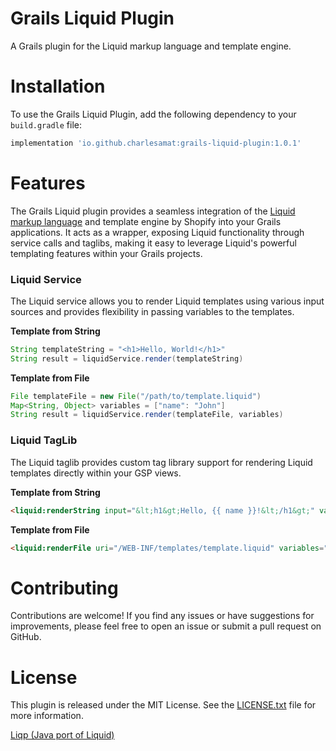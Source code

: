 # Grails Liquid Plugin
A Grails plugin for the Liquid markup language and template engine.

# Installation
To use the Grails Liquid Plugin, add the following dependency to your `build.gradle` file:

```groovy
implementation 'io.github.charlesamat:grails-liquid-plugin:1.0.1'
```

# Features
The Grails Liquid plugin provides a seamless integration of the [Liquid markup language](https://github.com/Shopify/liquid) and template engine by Shopify into your Grails applications. It acts as a wrapper, exposing Liquid functionality through service calls and taglibs, making it easy to leverage Liquid's powerful templating features within your Grails projects.

### Liquid Service
The Liquid service allows you to render Liquid templates using various input sources and provides flexibility in passing variables to the templates.

**Template from String**
```groovy
String templateString = "<h1>Hello, World!</h1>"
String result = liquidService.render(templateString)
```

**Template from File**
```groovy
File templateFile = new File("/path/to/template.liquid")
Map<String, Object> variables = ["name": "John"]
String result = liquidService.render(templateFile, variables)
```

### Liquid TagLib
The Liquid taglib provides custom tag library support for rendering Liquid templates directly within your GSP views.

**Template from String**
```html
<liquid:renderString input="&lt;h1&gt;Hello, {{ name }}!&lt;/h1&gt;" variables="${['name': 'John']}"/>
```

**Template from File**
```html
<liquid:renderFile uri="/WEB-INF/templates/template.liquid" variables="${['name': 'John']}"/>
```

# Contributing
Contributions are welcome! If you find any issues or have suggestions for improvements, please feel free to open an issue or submit a pull request on GitHub.

# License
This plugin is released under the MIT License. See the [LICENSE.txt](LICENSE.txt) file for more information.


[Liqp (Java port of Liquid)](https://github.com/bkiers/Liqp)